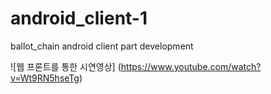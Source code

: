 # android_client-1
ballot_chain android client part development

![웹 프론트를 통한 시연영상]  (https://www.youtube.com/watch?v=Wt9RN5hseTg)

